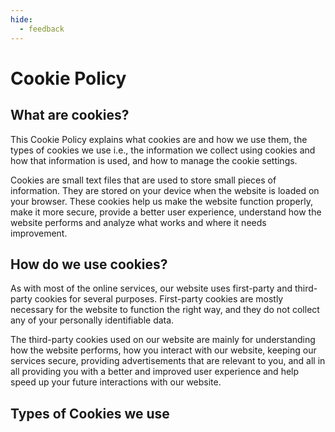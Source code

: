 ```yaml
---
hide:
  - feedback
---
```


# Cookie Policy

## What are cookies?

This Cookie Policy explains what cookies are and how we use them, the types of cookies we use i.e., the information we collect using cookies and how that information is used, and how to manage the cookie settings.

Cookies are small text files that are used to store small pieces of information. They are stored on your device when the website is loaded on your browser. These cookies help us make the website function properly, make it more secure, provide a better user experience, understand how the website performs and analyze what works and where it needs improvement.

## How do we use cookies?

As with most of the online services, our website uses first-party and third-party cookies for several purposes. First-party cookies are mostly necessary for the website to function the right way, and they do not collect any of your personally identifiable data.

The third-party cookies used on our website are mainly for understanding how the website performs, how you interact with our website, keeping our services secure, providing advertisements that are relevant to you, and all in all providing you with a better and improved user experience and help speed up your future interactions with our website.

## Types of Cookies we use

<div class="cky-audit-table-element"></div>
